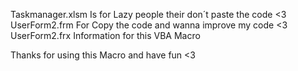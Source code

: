 Taskmanager.xlsm Is for Lazy people their don´t paste the code <3
UserForm2.frm For Copy the code and wanna improve my code <3
UserForm2.frx Information for this VBA Macro


Thanks for using this Macro and have fun <3
